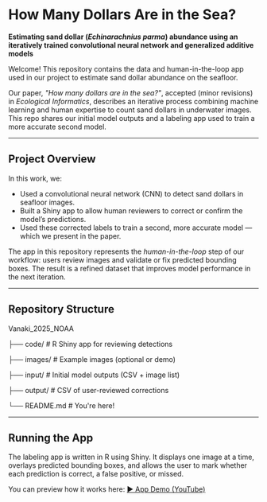 # How Many Dollars Are in the Sea?

**Estimating sand dollar (*Echinarachnius parma*) abundance using an iteratively trained convolutional neural network and generalized additive models**

Welcome! This repository contains the data and human-in-the-loop app used in our project to estimate sand dollar abundance on the seafloor.

Our paper, *"How many dollars are in the sea?"*, accepted (minor revisions) in *Ecological Informatics*, describes an iterative process combining machine learning and human expertise to count sand dollars in underwater images. This repo shares our initial model outputs and a labeling app used to train a more accurate second model.

---

## Project Overview

In this work, we:
- Used a convolutional neural network (CNN) to detect sand dollars in seafloor images.
- Built a Shiny app to allow human reviewers to correct or confirm the model’s predictions.
- Used these corrected labels to train a second, more accurate model — which we present in the paper.

The app in this repository represents the *human-in-the-loop* step of our workflow: users review images and validate or fix predicted bounding boxes. The result is a refined dataset that improves model performance in the next iteration.

---

## Repository Structure

Vanaki_2025_NOAA

├── code/ # R Shiny app for reviewing detections

├── images/ # Example images (optional or demo)

├── input/ # Initial model outputs (CSV + image list)

├── output/ # CSV of user-reviewed corrections

└── README.md # You're here!


---

## Running the App

The labeling app is written in R using Shiny. It displays one image at a time, overlays predicted bounding boxes, and allows the user to mark whether each prediction is correct, a false positive, or missed.

You can preview how it works here: [▶️ App Demo (YouTube)](https://youtu.be/80k_2se_J0o?feature=shared)

